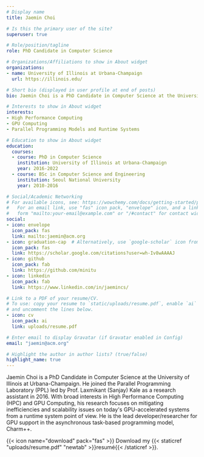 ```yaml
---
# Display name
title: Jaemin Choi

# Is this the primary user of the site?
superuser: true

# Role/position/tagline
role: PhD Candidate in Computer Science

# Organizations/Affiliations to show in About widget
organizations:
- name: University of Illinois at Urbana-Champaign
  url: https://illinois.edu/

# Short bio (displayed in user profile at end of posts)
bio: Jaemin Choi is a PhD Candidate in Computer Science at the University of Illinois at Urbana-Champaign. He joined the Parallel Programming Laboratory (PPL) led by Prof. Laxmikant (Sanjay) Kale as a research assistant in 2016. With broad interests in High Performance Computing (HPC) and GPU Computing, his research focuses on mitigating inefficiencies and scalability issues on today's GPU-accelerated systems from a runtime system point of view. He is the lead developer/researcher for GPU support in the asynchronous task-based programming model, Charm++.

# Interests to show in About widget
interests:
- High Performance Computing
- GPU Computing
- Parallel Programming Models and Runtime Systems

# Education to show in About widget
education:
  courses:
  - course: PhD in Computer Science
    institution: University of Illinois at Urbana-Champaign
    year: 2016-2022
  - course: BSc in Computer Science and Engineering
    institution: Seoul National University
    year: 2010-2016

# Social/Academic Networking
# For available icons, see: https://wowchemy.com/docs/getting-started/page-builder/#icons
#   For an email link, use "fas" icon pack, "envelope" icon, and a link in the
#   form "mailto:your-email@example.com" or "/#contact" for contact widget.
social:
- icon: envelope
  icon_pack: fas
  link: mailto:jaemin@acm.org
- icon: graduation-cap  # Alternatively, use `google-scholar` icon from `ai` icon pack
  icon_pack: fas
  link: https://scholar.google.com/citations?user=wh-Iv8wAAAAJ
- icon: github
  icon_pack: fab
  link: https://github.com/minitu
- icon: linkedin
  icon_pack: fab
  link: https://www.linkedin.com/in/jaemincs/

# Link to a PDF of your resume/CV.
# To use: copy your resume to `static/uploads/resume.pdf`, enable `ai` icons in `params.toml`, 
# and uncomment the lines below.
- icon: cv
  icon_pack: ai
  link: uploads/resume.pdf

# Enter email to display Gravatar (if Gravatar enabled in Config)
email: "jaemin@acm.org"

# Highlight the author in author lists? (true/false)
highlight_name: true
---
```


Jaemin Choi is a PhD Candidate in Computer Science at the University of Illinois at Urbana-Champaign. He joined the Parallel Programming Laboratory (PPL) led by Prof. Laxmikant (Sanjay) Kale as a research assistant in 2016. With broad interests in High Performance Computing (HPC) and GPU Computing, his research focuses on mitigating inefficiencies and scalability issues on today's GPU-accelerated systems from a runtime system point of view. He is the lead developer/researcher for GPU support in the asynchronous task-based programming model, Charm++.

{{< icon name="download" pack="fas" >}} Download my {{< staticref "uploads/resume.pdf" "newtab" >}}resumé{{< /staticref >}}.
